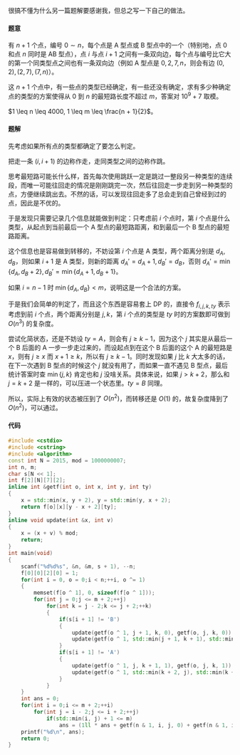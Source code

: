 很搞不懂为什么另一篇题解要感谢我，但总之写一下自己的做法。

#### 题意

有 $n + 1$ 个点，编号 $0 \sim n$，每个点是 A 型点或 B 型点中的一个（特别地，点 $0$ 和点 $n$ 同时是 AB 型点），点 $i$ 与点 $i + 1$ 之间有一条双向边，每个点与编号比它大的第一个同类型点之间也有一条双向边（例如 A 型点是 $0, 2, 7, n$，则会有边 $(0 ,2), (2, 7), (7, n)$）。

这 $n + 1$ 个点中，有一些点的类型已经确定，有一些还没有确定，求有多少种确定点的类型的方案使得从 $0$ 到 $n$ 的最短路长度不超过 $m$，答案对 $10^9 + 7$ 取模。

$1 \leq n \leq 4000, 1 \leq m \leq \frac{n + 1}{2}$。

#### 题解

先考虑如果所有点的类型都确定了要怎么判定。

把走一条 $(i, i + 1)$ 的边称作走，走同类型之间的边称作跳。

思考最短路可能长什么样，首先每次使用跳跃一定是跳过一整段另一种类型的连续段，而唯一可能往回走的情况是刚刚跳完一次，然后往回走一步走到另一种类型的点，方便继续跳出去。不然的话，可以发现往回走多了总会走到自己曾经到过的点，因此是不优的。

于是发现只需要记录几个信息就能做到判定：只考虑前 $i$ 个点时，第 $i$ 个点是什么类型，从起点到当前最后一个 A 型点的最短路距离，和到最后一个 B 型点的最短路距离。

这个信息也是容易做到转移的，不妨设第 $i$ 个点是 A 类型，两个距离分别是 $d_A, d_B$，则如果 $i + 1$ 是 A 类型，则新的距离 $d_A' = d_A + 1, d_B' = d_B$，否则 $d_A' = \min\{d_A, d_B + 2\}, d_B' = \min\{d_A + 1, d_B + 1\}$。

如果 $i = n - 1$ 时 $\min\{d_A, d_B\} < m$，说明这是一个合法的方案。

于是我们会简单的判定了，而且这个东西是容易套上 DP 的，直接令 $f_{i ,j, k, ty}$ 表示考虑到前 $i$ 个点，两个距离分别是 $j, k$，第 $i$ 个点的类型是 $ty$ 时的方案数即可做到 $O(n^3)$ 的复杂度。

尝试化简状态，还是不妨设 $ty = A$，则会有 $j \geq k - 1$，因为这个 $j$ 其实是从最后一个 B 后面的 A 一步一步走过来的，而设起点到在这个 B 后面的这个 A 的最短路是 $x$，则有 $j \geq x$ 而 $x + 1 \geq k$，所以有 $j \geq k - 1$。同时发现如果 $j$ 比 $k$ 大太多的话，在下一次遇到 B 型点的时候这个 $j$ 就没有用了，而如果一直不遇见 B 型点，最后统计答案时查 $\min\{j, k\}$ 肯定也和 $j$ 没啥关系。具体来说，如果 $j > k + 2$，那么和 $j = k + 2$ 是一样的，可以压进一个状态里。$ty = B$ 同理。

所以，实际上有效的状态被压到了 $O(n ^ 2)$，而转移还是 $O(1)$ 的，故复杂度降到了 $O(n ^ 2)$，可以通过。

#### 代码

```cpp
#include <cstdio>
#include <cstring>
#include <algorithm>
const int N = 2015, mod = 1000000007;
int n, m;
char s[N << 1];
int f[2][N][7][2];
inline int &getf(int o, int x, int y, int ty)
{
	x = std::min(x, y + 2), y = std::min(y, x + 2);
	return f[o][x][y - x + 2][ty];
}
inline void update(int &x, int v)
{
	x = (x + v) % mod;
	return;
}
int main(void)
{
	scanf("%d%d%s", &n, &m, s + 1), --n;
	f[0][0][2][0] = 1;
	for(int i = 0, o = 0;i < n;++i, o ^= 1)
	{
		memset(f[o ^ 1], 0, sizeof(f[o ^ 1]));
		for(int j = 0;j <= m + 2;++j)
			for(int k = j - 2;k <= j + 2;++k)
			{
				if(s[i + 1] != 'B')
				{
					update(getf(o ^ 1, j + 1, k, 0), getf(o, j, k, 0));
					update(getf(o ^ 1, std::min(j + 1, k + 1), std::min(j + 2, k), 0), getf(o, j, k, 1));
				}
				if(s[i + 1] != 'A')
				{
					update(getf(o ^ 1, j, k + 1, 1), getf(o, j, k, 1));
					update(getf(o ^ 1, std::min(k + 2, j), std::min(k + 1, j + 1), 1), getf(o, j, k, 0));
				}
			}
	}
	int ans = 0;
	for(int i = 0;i <= m + 2;++i)
		for(int j = i - 2;j <= i + 2;++j)
			if(std::min(i, j) + 1 <= m)
				ans = (1ll * ans + getf(n & 1, i, j, 0) + getf(n & 1, i, j, 1)) % mod;
	printf("%d\n", ans);
	return 0;
}
```